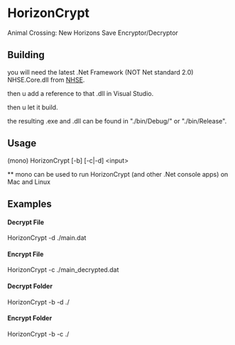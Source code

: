 # HorizonCrypt
Animal Crossing: New Horizons Save Encryptor/Decryptor

## Building
you will need the latest .Net Framework (NOT Net standard 2.0) NHSE.Core.dll from [NHSE](https://github.com/kwsch/NHSE).

then u add a reference to that .dll in Visual Studio.

then u let it build.

the resulting .exe and .dll can be found in "./bin/Debug/" or "./bin/Release".

## Usage
(mono) HorizonCrypt \[-b\] \[-c|-d\] \<input\>

** mono can be used to run HorizonCrypt (and other .Net console apps) on Mac and Linux
## Examples

#### Decrypt File
HorizonCrypt -d ./main.dat

#### Encrypt File
HorizonCrypt -c ./main_decrypted.dat

#### Decrypt Folder
HorizonCrypt -b -d ./

#### Encrypt Folder
HorizonCrypt -b -c ./
